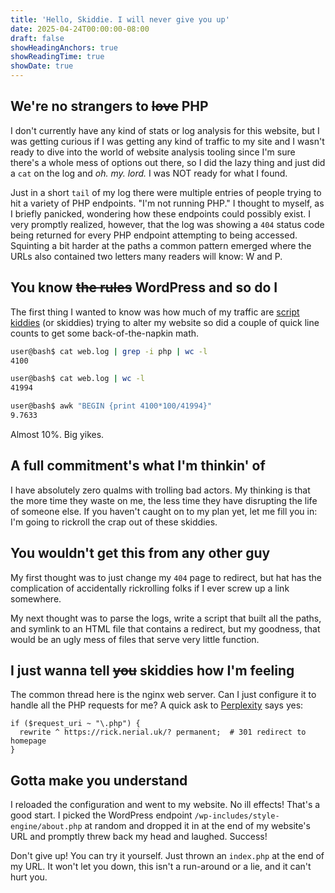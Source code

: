 ```yaml
---
title: 'Hello, Skiddie. I will never give you up'
date: 2025-04-24T00:00:00-08:00
draft: false
showHeadingAnchors: true
showReadingTime: true
showDate: true
---
```


## We're no strangers to ~~love~~ PHP
I don't currently have any kind of stats or log analysis for this website, but I was getting curious if I was getting any kind of traffic to my site and I wasn't ready to dive into the world of website analysis tooling since I'm sure there's a whole mess of options out there, so I did the lazy thing and just did a `cat` on the log and _oh. my. lord._ I was NOT ready for what I found.

Just in a short `tail` of my log there were multiple entries of people trying to hit a variety of PHP endpoints. "I'm not running PHP." I thought to myself, as I briefly panicked, wondering how these endpoints could possibly exist. I very promptly realized, however, that the log was showing a `404` status code being returned for every PHP endpoint attempting to being accessed. Squinting a bit harder at the paths a common pattern emerged where the URLs also contained two letters many readers will know: W and P.

## You know ~~the rules~~ WordPress and so do I
The first thing I wanted to know was how much of my traffic are [script kiddies](https://en.wikipedia.org/wiki/Script_kiddie) (or skiddies) trying to alter my website so did a couple of quick line counts to get some back-of-the-napkin math.

```bash
user@bash$ cat web.log | grep -i php | wc -l
4100

user@bash$ cat web.log | wc -l
41994

user@bash$ awk "BEGIN {print 4100*100/41994}"
9.7633
```

Almost 10%. Big yikes.

## A full commitment's what I'm thinkin' of
I have absolutely zero qualms with trolling bad actors. My thinking is that the more time they waste on me, the less time they have disrupting the life of someone else. If you haven't caught on to my plan yet, let me fill you in: I'm going to rickroll the crap out of these skiddies.

## You wouldn't get this from any other guy
My first thought was to just change my `404` page to redirect, but hat has the complication of accidentally rickrolling folks if I ever screw up a link somewhere.

My next thought was to parse the logs, write a script that built all the paths, and symlink to an HTML file that contains a redirect, but my goodness, that would be an ugly mess of files that serve very little function.

## I just wanna tell ~~you~~ skiddies how I'm feeling
The common thread here is the nginx web server. Can I just configure it to handle all the PHP requests for me? A quick ask to [Perplexity](https://www.perplexity.ai/) says yes:

```
if ($request_uri ~ "\.php") {
  rewrite ^ https://rick.nerial.uk/? permanent;  # 301 redirect to homepage
}
```

## Gotta make you understand
I reloaded the configuration and went to my website. No ill effects! That's a good start. I picked the WordPress endpoint `/wp-includes/style-engine/about.php` at random and dropped it in at the end of my website's URL and promptly threw back my head and laughed. Success!

Don't give up! You can try it yourself. Just thrown an `index.php` at the end of my URL. It won't let you down, this isn't a run-around or a lie, and it can't hurt you.
